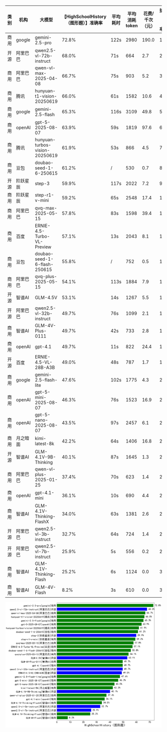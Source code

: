 
|类别|机构|大模型|【HighSchoolHistory（图形题）】准确率|平均耗时|平均消耗token|花费/千次（元）|排名（准确率）|
|---|---|-----|-------------------|-------|-----------|-----------|-----------|
|商用|google|gemini-2.5-pro|72.8%|122s|2980|190.0|1|
|开源|阿里巴巴|qwen2.5-vl-72b-instruct|68.0%|71s|664|2.7|2|
|商用|阿里巴巴|qwen-vl-max-2025-04-08|66.7%|75s|903|5.2|3|
|商用|腾讯|hunyuan-t1-vision-20250619|66.0%|61s|1582|10.6|4|
|商用|google|gemini-2.5-flash|65.3%|116s|3109|49.8|5|
|商用|openAI|gpt-5-2025-08-07|63.9%|59s|1819|97.6|6|
|商用|腾讯|hunyuan-turbos-vision-20250619|61.9%|53s|866|4.5|7|
|商用|豆包|doubao-seed-1-6-250615|61.2%|/|530|0.7|8|
|开源|阶跃星辰|step-3|59.9%|117s|2022|7.2|9|
|商用|阶跃星辰|step-r1-v-mini|59.2%|65s|2548|17.4|10|
|商用|阿里巴巴|qvq-max-2025-05-15|57.8%|83s|1598|39.4|11|
|商用|百度|ERNIE-4.5-Turbo-VL-Preview|57.1%|13s|2043|8.1|12|
|商用|豆包|doubao-seed-1-6-flash-250615|55.8%|/|752|0.5|13|
|商用|阿里巴巴|qvq-plus-2025-05-15|54.1%|113s|1884|7.9|14|
|开源|智谱AI|GLM-4.5V|53.1%|14s|1267|5.5|15|
|开源|阿里巴巴|qwen2.5-vl-32b-instruct|49.7%|76s|1099|2.1|16|
|商用|智谱AI|GLM-4V-Plus-0111|49.7%|42s|733|2.8|17|
|商用|openAI|gpt-4.1|49.7%|11s|822|24.4|18|
|开源|百度|ERNIE-4.5-VL-28B-A3B|49.0%|48s|787|1.7|19|
|商用|google|gemini-2.5-flash-lite|47.6%|102s|1775|4.3|20|
|商用|openAI|gpt-5-mini-2025-08-07|46.3%|76s|1523|16.9|21|
|商用|openAI|gpt-5-nano-2025-08-07|43.5%|97s|2457|6.1|22|
|商用|月之暗面|kimi-latest-8k|42.2%|64s|1406|16.8|23|
|开源|智谱AI|GLM-4.1V-9B-Thinking|40.1%|87s|1645|1.3|24|
|商用|阿里巴巴|qwen-vl-plus-2025-01-25|37.4%|70s|623|1.4|25|
|商用|openAI|gpt-4.1-mini|36.1%|10s|690|4.4|26|
|商用|智谱AI|GLM-4.1V-Thinking-FlashX|34.0%|63s|1381|2.6|27|
|开源|阿里巴巴|qwen2.5-vl-3b-instruct|32.7%|64s|724|1.4|28|
|开源|阿里巴巴|qwen2.5-vl-7b-instruct|25.9%|5s|556|0.2|29|
|商用|智谱AI|GLM-4.1V-Thinking-Flash|25.2%|6s|1124|0.0|30|
|商用|智谱AI|GLM-4V-Flash|8.2%|3s|610|0.0|31|


![lin](../pic/HighSchoolHistory（图形题）.png)
